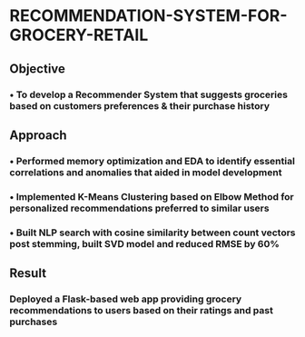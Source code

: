 # RECOMMENDATION-SYSTEM-FOR-GROCERY-RETAIL

## Objective
### • To develop a Recommender System that suggests groceries based on customers preferences & their purchase history

## Approach
### • Performed memory optimization and EDA to identify essential correlations and anomalies that aided in model development
### • Implemented K-Means Clustering based on Elbow Method for personalized recommendations preferred to similar users
### • Built NLP search with cosine similarity between count vectors post stemming, built SVD model and reduced RMSE by 60%

## Result
### Deployed a Flask-based web app providing grocery recommendations to users based on their ratings and past purchases
